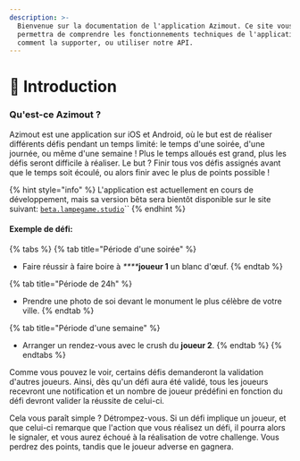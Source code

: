 ```yaml
---
description: >-
  Bienvenue sur la documentation de l'application Azimout. Ce site vous
  permettra de comprendre les fonctionnements techniques de l'application,
  comment la supporter, ou utiliser notre API.
---
```


# 👋 Introduction

### Qu'est-ce Azimout ?

Azimout est une application sur iOS et Android, où le but est de réaliser différents défis pendant un temps limité: le temps d'une soirée, d'une journée, ou même d'une semaine ! Plus le temps alloués est grand, plus les défis seront difficile à réaliser. Le but ? Finir tous vos défis assignés avant que le temps soit écoulé, ou alors finir avec le plus de points possible !

{% hint style="info" %}
L'application est actuellement en cours de développement, mais sa version bêta sera bientôt disponible sur le site suivant: [`beta.lampegame.studio`](https://beta.lampegame.studio)\`\`
{% endhint %}

#### Exemple de défi:

{% tabs %}
{% tab title="Période d\'une soirée" %}
* Faire réussir à faire boire à _****_**joueur 1** un blanc d'œuf.
{% endtab %}

{% tab title="Période de 24h" %}
* Prendre une photo de soi devant le monument le plus célèbre de votre ville. 
{% endtab %}

{% tab title="Période d\'une semaine" %}
* Arranger un rendez-vous avec le crush du **joueur 2**.
{% endtab %}
{% endtabs %}

Comme vous pouvez le voir, certains défis demanderont la validation d'autres joueurs. Ainsi, dès qu'un défi aura été validé, tous les joueurs recevront une notification et un nombre de joueur prédéfini en fonction du défi devront valider la réussite de celui-ci.

Cela vous paraît simple ? Détrompez-vous. Si un défi implique un joueur, et que celui-ci remarque que l'action que vous réalisez un défi, il pourra alors le signaler, et vous aurez échoué à la réalisation de votre challenge. Vous perdrez des points, tandis que le joueur adverse en gagnera.

